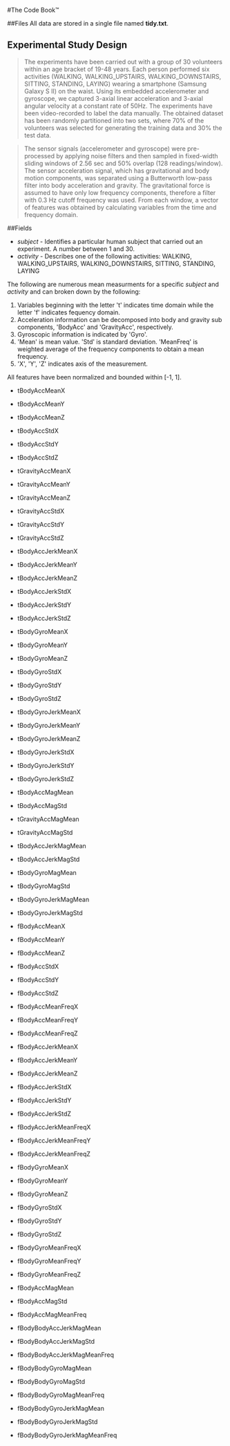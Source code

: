 #The Code Book™

##Files
All data are stored in a single file named **tidy.txt**.  

## Experimental Study Design

> The experiments have been carried out with a group of 30 volunteers within an age bracket of 19-48 years. Each person performed six activities (WALKING, WALKING_UPSTAIRS, WALKING_DOWNSTAIRS, SITTING, STANDING, LAYING) wearing a smartphone (Samsung Galaxy S II) on the waist. Using its embedded accelerometer and gyroscope, we captured 3-axial linear acceleration and 3-axial angular velocity at a constant rate of 50Hz. The experiments have been video-recorded to label the data manually. The obtained dataset has been randomly partitioned into two sets, where 70% of the volunteers was selected for generating the training data and 30% the test data. 

> The sensor signals (accelerometer and gyroscope) were pre-processed by applying noise filters and then sampled in fixed-width sliding windows of 2.56 sec and 50% overlap (128 readings/window). The sensor acceleration signal, which has gravitational and body motion components, was separated using a Butterworth low-pass filter into body acceleration and gravity. The gravitational force is assumed to have only low frequency components, therefore a filter with 0.3 Hz cutoff frequency was used. From each window, a vector of features was obtained by calculating variables from the time and frequency domain. 

##Fields
* *subject* - Identifies a particular human subject that carried out an experiment.  A number between 1 and 30.
* *activity* - Describes one of the following activities: WALKING, WALKING_UPSTAIRS, WALKING_DOWNSTAIRS, SITTING, STANDING, LAYING

The following are numerous mean measurments for a specific *subject* and *activity* and can broken down by the following:  
1. Variables beginning with the letter 't' indicates time domain while the letter 'f' indicates fequency domain.  
2. Acceleration information can be decomposed into body and gravity sub components, 'BodyAcc' and 'GravityAcc', respectively.  
3. Gyroscopic information is indicated by 'Gyro'.
4. 'Mean' is mean value.  'Std' is standard deviation.  'MeanFreq' is weighted average of the frequency components to obtain a mean frequency.
5. 'X', 'Y', 'Z' indicates axis of the measurement.  

All features have been normalized and bounded within [-1, 1].

* tBodyAccMeanX 
* tBodyAccMeanY 
* tBodyAccMeanZ 

* tBodyAccStdX 
* tBodyAccStdY 
* tBodyAccStdZ 

* tGravityAccMeanX 
* tGravityAccMeanY 
* tGravityAccMeanZ 

* tGravityAccStdX 
* tGravityAccStdY 
* tGravityAccStdZ 

* tBodyAccJerkMeanX 
* tBodyAccJerkMeanY 
* tBodyAccJerkMeanZ 

* tBodyAccJerkStdX 
* tBodyAccJerkStdY 
* tBodyAccJerkStdZ 

* tBodyGyroMeanX 
* tBodyGyroMeanY 
* tBodyGyroMeanZ 

* tBodyGyroStdX 
* tBodyGyroStdY 
* tBodyGyroStdZ 

* tBodyGyroJerkMeanX 
* tBodyGyroJerkMeanY 
* tBodyGyroJerkMeanZ 

* tBodyGyroJerkStdX 
* tBodyGyroJerkStdY 
* tBodyGyroJerkStdZ 

* tBodyAccMagMean 
* tBodyAccMagStd 

* tGravityAccMagMean 
* tGravityAccMagStd 

* tBodyAccJerkMagMean 
* tBodyAccJerkMagStd 

* tBodyGyroMagMean 
* tBodyGyroMagStd 

* tBodyGyroJerkMagMean 
* tBodyGyroJerkMagStd 

* fBodyAccMeanX 
* fBodyAccMeanY 
* fBodyAccMeanZ
 
* fBodyAccStdX 
* fBodyAccStdY 
* fBodyAccStdZ 

* fBodyAccMeanFreqX 
* fBodyAccMeanFreqY 
* fBodyAccMeanFreqZ 

* fBodyAccJerkMeanX 
* fBodyAccJerkMeanY 
* fBodyAccJerkMeanZ 

* fBodyAccJerkStdX 
* fBodyAccJerkStdY 
* fBodyAccJerkStdZ 

* fBodyAccJerkMeanFreqX 
* fBodyAccJerkMeanFreqY 
* fBodyAccJerkMeanFreqZ 

* fBodyGyroMeanX 
* fBodyGyroMeanY 
* fBodyGyroMeanZ 

* fBodyGyroStdX 
* fBodyGyroStdY 
* fBodyGyroStdZ 

* fBodyGyroMeanFreqX 
* fBodyGyroMeanFreqY 
* fBodyGyroMeanFreqZ 

* fBodyAccMagMean 
* fBodyAccMagStd 
* fBodyAccMagMeanFreq 

* fBodyBodyAccJerkMagMean 
* fBodyBodyAccJerkMagStd 
* fBodyBodyAccJerkMagMeanFreq
 
* fBodyBodyGyroMagMean 
* fBodyBodyGyroMagStd 
* fBodyBodyGyroMagMeanFreq
 
* fBodyBodyGyroJerkMagMean 
* fBodyBodyGyroJerkMagStd 
* fBodyBodyGyroJerkMagMeanFreq
